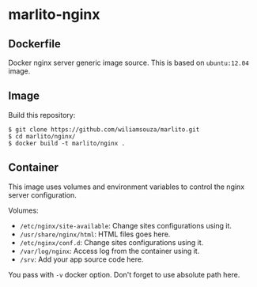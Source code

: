 marlito-nginx
=============

Dockerfile
----------

Docker nginx server generic image source. This is based on `ubuntu:12.04` image.

Image
-----

Build this repository:

```
$ git clone https://github.com/wiliamsouza/marlito.git
$ cd marlito/nginx/
$ docker build -t marlito/nginx .
```

Container
---------

This image uses volumes and environment variables to control the nginx server
configuration.

Volumes:

* `/etc/nginx/site-available`: Change sites configurations using it.
* `/usr/share/nginx/html`: HTML files goes here.
* `/etc/nginx/conf.d`: Change sites configurations using it.
* `/var/log/nginx`: Access log from the container using it.
* `/srv`: Add your app source code here.

You pass with `-v` docker option. Don't forget to use absolute path here.
